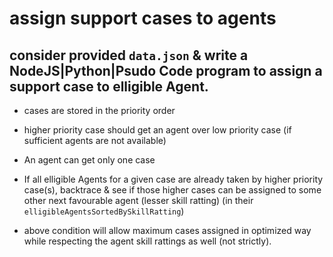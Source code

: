 # assign support cases to agents

## consider provided `data.json` & write a NodeJS|Python|Psudo Code program to assign a support case to elligible Agent.

- cases are stored in the priority order
- higher priority case should get an agent over low priority case (if sufficient agents are not available)
- An agent can get only one case
- If all elligible Agents for a given case are already taken by higher priority case(s), backtrace & see if those higher cases can be assigned to some other next favourable agent (lesser skill ratting) (in their `elligibleAgentsSortedBySkillRatting`)

- above condition will allow maximum cases assigned in optimized way while respecting the agent skill rattings as well (not strictly).
